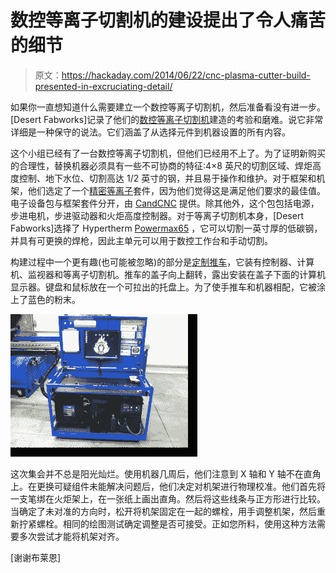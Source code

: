 # 数控等离子切割机的建设提出了令人痛苦的细节

> 原文：<https://hackaday.com/2014/06/22/cnc-plasma-cutter-build-presented-in-excruciating-detail/>

如果你一直想知道什么需要建立一个数控等离子切割机，然后准备看没有进一步。[Desert Fabworks]记录了他们的[数控等离子切割机](http://cncplasmabuild.com/buildprogress.html)建造的考验和磨难。说它非常详细是一种保守的说法。它们涵盖了从选择元件到机器设置的所有内容。

这个小组已经有了一台数控等离子切割机，但他们已经用不上了。为了证明新购买的合理性，替换机器必须具有一些不可协商的特征:4×8 英尺的切割区域、焊炬高度控制、地下水位、切割高达 1/2 英寸的钢，并且易于操作和维护。对于框架和机架，他们选定了一个[精密等离子](http://www.precisionplasmallc.com/)套件，因为他们觉得这是满足他们要求的最佳值。电子设备包与框架套件分开，由 [CandCNC](http://www.candcnc.com/) 提供。除其他外，这个包包括电源，步进电机，步进驱动器和火炬高度控制器。对于等离子切割机本身，[Desert Fabworks]选择了 Hypertherm [Powermax65](http://www.hypertherm.com/en/Products/Handheld_cutting/Systems/powermax65.jsp) ，它可以切割一英寸厚的低碳钢，并具有可更换的焊枪，因此主单元可以用于数控工作台和手动切割。

构建过程中一个更有趣(也可能被忽略)的部分是[定制推车](http://cncplasmabuild.com/buildpage10.html)，它装有控制器、计算机、监视器和等离子切割机。推车的盖子向上翻转，露出安装在盖子下面的计算机显示器。键盘和鼠标放在一个可拉出的托盘上。为了使手推车和机器相配，它被涂上了蓝色的粉末。

![Detailed CNC Plasma Cutter Build](img/8b3690504238d18eced75e61bcb66fb8.png)

这次集会并不总是阳光灿烂。使用机器几周后，他们注意到 X 轴和 Y 轴不在直角上。在更换可疑组件未能解决问题后，他们决定对机架进行物理校准。他们首先将一支笔绑在火炬架上，在一张纸上画出直角。然后将这些线条与正方形进行比较。当确定了未对准的方向时，松开将机架固定在一起的螺栓，用手调整机架，然后重新拧紧螺栓。相同的绘图测试确定调整是否可接受。正如您所料，使用这种方法需要多次尝试才能将机架对齐。

[谢谢布莱恩]